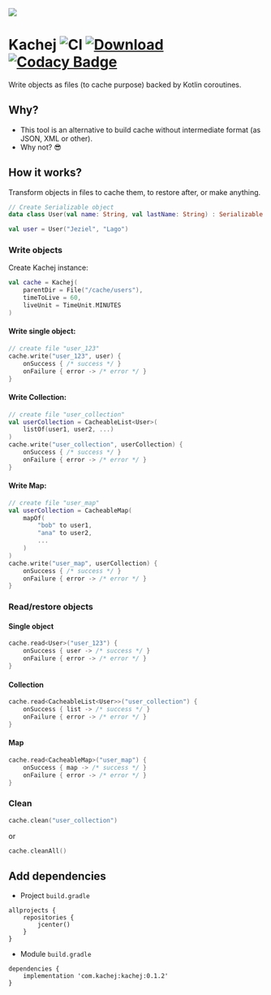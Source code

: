 ![](logo_kachej.png)
# Kachej ![CI](https://github.com/jeziellago/kachej/workflows/CI/badge.svg?branch=master)  [ ![Download](https://api.bintray.com/packages/jeziellago/kachej/kachej/images/download.svg) ](https://bintray.com/jeziellago/kachej/kachej/_latestVersion) [![Codacy Badge](https://app.codacy.com/project/badge/Grade/c6d894f3ef6642adb1dec80f88ff2aad)](https://www.codacy.com/gh/jeziellago/kachej/dashboard?utm_source=github.com&amp;utm_medium=referral&amp;utm_content=jeziellago/kachej&amp;utm_campaign=Badge_Grade)

Write objects as files (to cache purpose) backed by Kotlin coroutines.
## Why?
- This tool is an alternative to build cache without intermediate format (as JSON, XML or other).
- Why not? 😎

## How it works?
Transform objects in files to cache them, to restore after, or make anything.
```kotlin
// Create Serializable object
data class User(val name: String, val lastName: String) : Serializable

val user = User("Jeziel", "Lago")
```
### Write objects
Create Kachej instance:
```kotlin
val cache = Kachej(
    parentDir = File("/cache/users"), 
    timeToLive = 60, 
    liveUnit = TimeUnit.MINUTES
)
```
#### Write single object:
```kotlin
// create file "user_123"
cache.write("user_123", user) {
    onSuccess { /* success */ }
    onFailure { error -> /* error */ }
}
```
#### Write Collection:
```kotlin
// create file "user_collection"
val userCollection = CacheableList<User>(
    listOf(user1, user2, ...)
)
cache.write("user_collection", userCollection) {
    onSuccess { /* success */ }
    onFailure { error -> /* error */ }
}
```
#### Write Map:
```kotlin
// create file "user_map"
val userCollection = CacheableMap(
    mapOf(
        "bob" to user1,
        "ana" to user2,
        ...
    )
)
cache.write("user_map", userCollection) {
    onSuccess { /* success */ }
    onFailure { error -> /* error */ }
}
```
### Read/restore objects
#### Single object
```kotlin
cache.read<User>("user_123") {
    onSuccess { user -> /* success */ }
    onFailure { error -> /* error */ }
}
```
#### Collection
```kotlin
cache.read<CacheableList<User>>("user_collection") {
    onSuccess { list -> /* success */ }
    onFailure { error -> /* error */ }
}
```
#### Map
```kotlin
cache.read<CacheableMap>("user_map") {
    onSuccess { map -> /* success */ }
    onFailure { error -> /* error */ }
}
```
### Clean
```kotlin
cache.clean("user_collection")
```
or
```kotlin
cache.cleanAll()
```
## Add dependencies
- Project `build.gradle` 
```
allprojects {
    repositories {
        jcenter()
    }
}
```
- Module `build.gradle` 
```
dependencies {
    implementation 'com.kachej:kachej:0.1.2'
}
```
